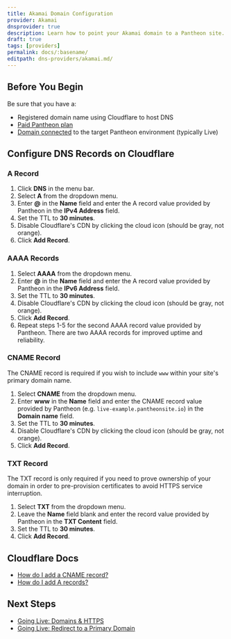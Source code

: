 ```yaml
---
title: Akamai Domain Configuration
provider: Akamai
dnsprovider: true
description: Learn how to point your Akamai domain to a Pantheon site.
draft: true
tags: [providers]
permalink: docs/:basename/
editpath: dns-providers/akamai.md/
---
```

## Before You Begin
Be sure that you have a:


- Registered domain name using Cloudflare to host DNS
- [Paid Pantheon plan](/docs/guides/going-live/plans/)
- [Domain connected](/docs/guides/going-live/domains-https/) to the target Pantheon environment (typically Live)

## Configure DNS Records on Cloudflare
### A Record
1. Click **DNS** in the menu bar.
2. Select **A** from the dropdown menu.
4. Enter **@** in the **Name** field and enter the A record value provided by Pantheon in the **IPv4 Address** field.
5. Set the TTL to **30 minutes**.
6. Disable Cloudflare's CDN by clicking the cloud icon (should be gray, not orange).
6. Click **Add Record**.

### AAAA Records
1. Select **AAAA** from the dropdown menu.
2. Enter **@** in the **Name** field and enter the A record value provided by Pantheon in the **IPv6 Address** field.
3. Set the TTL to **30 minutes**.
4. Disable Cloudflare's CDN by clicking the cloud icon (should be gray, not orange).
5. Click **Add Record**.
6. Repeat steps 1-5 for the second AAAA record value provided by Pantheon. There are two AAAA records for improved uptime and reliability.

### CNAME Record
The CNAME record is required if you wish to include `www` within your site's primary domain name.

1. Select **CNAME** from the dropdown menu.
2. Enter **www** in the **Name** field and enter the CNAME record value provided by Pantheon (e.g. `live-example.pantheonsite.io`) in the **Domain name** field.
3. Set the TTL to **30 minutes**.
4. Disable Cloudflare's CDN by clicking the cloud icon (should be gray, not orange).
5. Click **Add Record**.

### TXT Record
The TXT record is only required if you need to prove ownership of your domain in order to pre-provision certificates to avoid HTTPS service interruption.

1. Select **TXT** from the dropdown menu.
2. Leave the **Name** field blank and enter the record value provided by Pantheon in the **TXT Content** field.
3. Set the TTL to **30 minutes**.
4. Click **Add Record**.

## Cloudflare Docs

* <a href="https://support.cloudflare.com/hc/en-us/articles/200169046-How-do-I-add-a-CNAME-record-" target="blank">How do I add a CNAME record? <span class="glyphicons glyphicons-new-window-alt"></span></a>
* <a href="https://support.cloudflare.com/hc/en-us/articles/200169096-How-do-I-add-A-records-" target="blank">How do I add A records? <span class="glyphicons glyphicons-new-window-alt"></span></a>

## Next Steps

* [Going Live: Domains & HTTPS](/docs/guides/going-live/domains-https/)
* [Going Live: Redirect to a Primary Domain](/docs/guides/going-live/redirects/)
